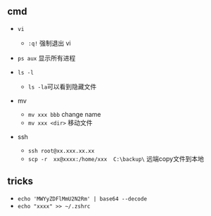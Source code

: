 ## cmd

+ `vi`
    - `:q!` 强制退出 vi
+ `ps aux` 显示所有进程
+ `ls -l`
    - `ls -la`可以看到隐藏文件


+ mv
    + `mv xxx bbb`  change name
    + `mv xxx <dir>` 移动文件

+ ssh
    + `ssh root@xx.xxx.xx.xx`
    + `scp -r  xx@xxxx:/home/xxx  C:\backup\` 远端copy文件到本地



## tricks

+ `echo 'MWYyZDFlMmU2N2Rm' | base64 --decode`
+ `echo "xxxx" >> ~/.zshrc`
